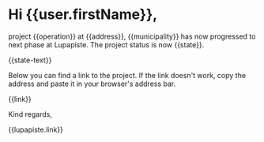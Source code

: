 # Hi {{user.firstName}},

project {{operation}} at {{address}}, {{municipality}} has now progressed to next phase at Lupapiste. The project status is now {{state}}.

{{state-text}}

Below you can find a link to the project. If the link doesn't work, copy the address and paste it in your browser's address bar.

{{link}}

Kind regards,

{{lupapiste.link}}
